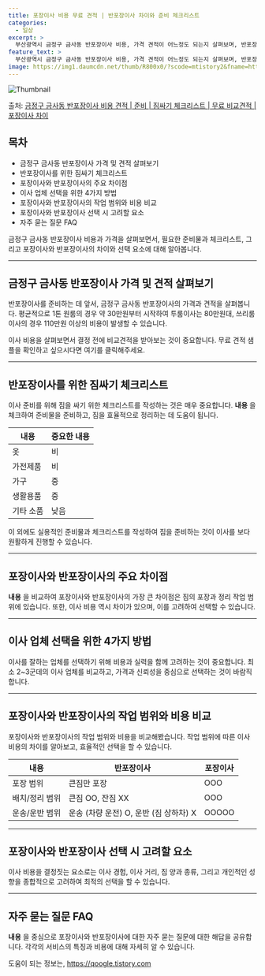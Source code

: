 ```yaml
---
title: 포장이사 비용 무료 견적 | 반포장이사 차이와 준비 체크리스트
categories:
  - 일상
excerpt: >
  부산광역시 금정구 금사동 반포장이사 비용, 가격 견적이 어느정도 되는지 살펴보며, 반포장이사를 준비함에 있어 짐싸기 준비 체크리스트가 무엇인지 보겠습니다. 마지막으로 포장이사와 차이점을 통해 무료 비교견적으로 어떤 것이 더 합리적인 선택인지 공유 드립니다.금정구 금사동 포장이사 견적 샘플 보기 👈 클릭금정구 금사동 포장이사 가격 살펴보기 👈 클릭금정구 금사동 반포장이사 평균 이사 비용평수금정구 금사동 평균 이사 비용원룸 이사9평 이하 (1톤)30만원~투룸/쓰리룸 이사16평 ~ 20평 (2.5톤)80만원~쓰리룸 이사21평 (5톤) ~110만원~우리집 무료 이사견적 받기 👈 클릭포장 vs 반포장: 가장 큰 차이점은?포장이사와 반포장이사의 가장 큰 차이점은 짐의 포장과 정리 작업 범위에 있습니다.포장이사..
feature_text: >
  부산광역시 금정구 금사동 반포장이사 비용, 가격 견적이 어느정도 되는지 살펴보며, 반포장이사를 준비함에 있어 짐싸기 준비 체크리스트가 무엇인지 보겠습니다. 마지막으로 포장이사와 차이점을 통해 무료 비교견적으로 어떤 것이 더 합리적인 선택인지 공유 드립니다.금정구 금사동 포장이사 견적 샘플 보기 👈 클릭금정구 금사동 포장이사 가격 살펴보기 👈 클릭금정구 금사동 반포장이사 평균 이사 비용평수금정구 금사동 평균 이사 비용원룸 이사9평 이하 (1톤)30만원~투룸/쓰리룸 이사16평 ~ 20평 (2.5톤)80만원~쓰리룸 이사21평 (5톤) ~110만원~우리집 무료 이사견적 받기 👈 클릭포장 vs 반포장: 가장 큰 차이점은?포장이사와 반포장이사의 가장 큰 차이점은 짐의 포장과 정리 작업 범위에 있습니다.포장이사..
image: https://img1.daumcdn.net/thumb/R800x0/?scode=mtistory2&fname=https%3A%2F%2Fblog.kakaocdn.net%2Fdn%2Fc5kuhu%2FbtsHcrokitg%2FJE7WugXucSSoL663trHKG0%2Fimg.webp
---
```


![Thumbnail](https://img1.daumcdn.net/thumb/R800x0/?scode=mtistory2&fname=https%3A%2F%2Fblog.kakaocdn.net%2Fdn%2Fc5kuhu%2FbtsHcrokitg%2FJE7WugXucSSoL663trHKG0%2Fimg.webp)

<p>출처: <a href="https://qoogle.tistory.com/9730" rel="dofollow">금정구 금사동 반포장이사 비용 견적 | 준비 | 짐싸기 체크리스트 | 무료 비교견적 | 포장이사 차이</a> </p>

## 목차

  * 금정구 금사동 반포장이사 가격 및 견적 살펴보기
  * 반포장이사를 위한 짐싸기 체크리스트
  * 포장이사와 반포장이사의 주요 차이점
  * 이사 업체 선택을 위한 4가지 방법
  * 포장이사와 반포장이사의 작업 범위와 비용 비교
  * 포장이사와 반포장이사 선택 시 고려할 요소
  * 자주 묻는 질문 FAQ

금정구 금사동 반포장이사 비용과 가격을 살펴보면서, 필요한 준비물과 체크리스트, 그리고 포장이사와 반포장이사의 차이와 선택 요소에 대해
알아봅니다.

* * *

## 금정구 금사동 반포장이사 가격 및 견적 살펴보기

반포장이사를 준비하는 데 앞서, 금정구 금사동 반포장이사의 가격과 견적을 살펴봅니다. 평균적으로 1톤 원룸의 경우 약 30만원부터 시작하여
투룸이사는 80만원대, 쓰리룸 이사의 경우 110만원 이상의 비용이 발생할 수 있습니다.

이사 비용을 살펴보면서 결정 전에 비교견적을 받아보는 것이 중요합니다. 무료 견적 샘플을 확인하고 싶으시다면 여기를 클릭해주세요.

* * *

## 반포장이사를 위한 짐싸기 체크리스트

이사 준비를 위해 짐을 싸기 위한 체크리스트를 작성하는 것은 매우 중요합니다. **내용** 을 체크하여 준비물을 준비하고, 짐을 효율적으로
정리하는 데 도움이 됩니다.

**내용**| **중요한 내용**  
---|---  
옷| 비  
가전제품| 비  
가구| 중  
생활용품| 중  
기타 소품| 낮음  
  
이 외에도 실용적인 준비물과 체크리스트를 작성하여 짐을 준비하는 것이 이사를 보다 원활하게 진행할 수 있습니다.

* * *

## 포장이사와 반포장이사의 주요 차이점

**내용** 을 비교하여 포장이사와 반포장이사의 가장 큰 차이점은 짐의 포장과 정리 작업 범위에 있습니다. 또한, 이사 비용 역시 차이가
있으며, 이를 고려하여 선택할 수 있습니다.

* * *

## 이사 업체 선택을 위한 4가지 방법

이사를 잘하는 업체를 선택하기 위해 비용과 실력을 함께 고려하는 것이 중요합니다. 최소 2~3군데의 이사 업체를 비교하고, 가격과 신뢰성을
중심으로 선택하는 것이 바람직합니다.

* * *

## 포장이사와 반포장이사의 작업 범위와 비용 비교

포장이사와 반포장이사의 작업 범위와 비용을 비교해봤습니다. 작업 범위에 따른 이사 비용의 차이를 알아보고, 효율적인 선택을 할 수 있습니다.

**내용**| **반포장이사**| **포장이사**  
---|---|---  
포장 범위| 큰짐만 포장| OOO  
배치/정리 범위| 큰짐 OO, 잔짐 XX| OOO  
운송/운반 범위| 운송 (차량 운전) O, 운반 (짐 상하차) X| OOOOO  
  
* * *

## 포장이사와 반포장이사 선택 시 고려할 요소

이사 비용을 결정짓는 요소로는 이사 경험, 이사 거리, 짐 양과 종류, 그리고 개인적인 성향을 종합적으로 고려하여 최적의 선택을 할 수
있습니다.

* * *

## 자주 묻는 질문 FAQ

**내용** 을 중심으로 포장이사와 반포장이사에 대한 자주 묻는 질문에 대한 해답을 공유합니다. 각각의 서비스의 특징과 비용에 대해 자세히
알 수 있습니다.

 

도움이 되는 정보는, <a href="https://qoogle.tistory.com" rel="dofollow">https://qoogle.tistory.com</a>


